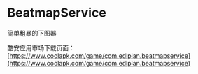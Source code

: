 # BeatmapService
简单粗暴的下图器

酷安应用市场下载页面：[https://www.coolapk.com/game/com.edlplan.beatmapservice](https://www.coolapk.com/game/com.edlplan.beatmapservice)
